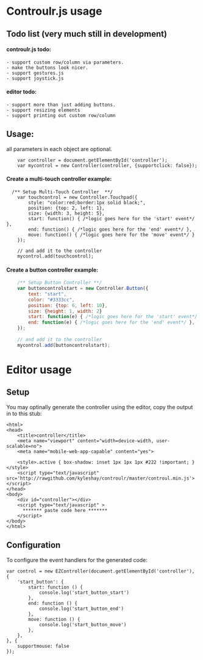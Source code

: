 Controulr.js usage
=========

## Todo list (very much still in development)
#### controulr.js todo:
	- support custom row/column via parameters.
	- make the buttons look nicer.
	- support gestures.js
	- support joystick.js
	
#### editor todo:	
	- support more than just adding buttons.
	- support resizing elements
	- support printing out custom row/column

## Usage:
all parameters in each object are optional.
```
	var controller = document.getElementById('controller');
	var mycontrol = new Controller(controller, {supportclick: false});
```

#### Create a multi-touch controller example:
```
  /** Setup Multi-Touch Controller  **/
	var touchcontrol = new Controller.Touchpad({
		style: "color:red;border:1px solid black;",
		position: {top: 2, left: 1},
		size: {width: 3, height: 5},
		start: function() { /*logic goes here for the 'start' event*/ },
		end: function() { /*logic goes here for the 'end' event*/ },
		move: function() { /*logic goes here for the 'move' event*/ }
	});
	
	// and add it to the controller
	mycontrol.add(touchcontrol);
```

#### Create a button controller example:
```javascript
	/** Setup Button Controller **/
	var buttoncontrolstart = new Controller.Button({
		text: "start",
		color: "#3333cc",
		position: {top: 6, left: 10},
		size: {height: 1, width: 2}
		start: function(e) { /*logic goes here for the 'start' event*/ },
		end: function(e) { /*logic goes here for the 'end' event*/ },
	});
	
	// and add it to the controller
	mycontrol.add(buttoncontrolstart);
```

Editor usage
========

## Setup
You may optinally generate the controller using the editor, copy the output in to this stub:
```
<html>
<head>
	<title>controller</title>
	<meta name="viewport" content="width=device-width, user-scalable=no">
	<meta name="mobile-web-app-capable" content="yes">

	<style>.active { box-shadow: inset 1px 1px 1px #222 !important; }</style>
	<script type="text/javascript" src='http://rawgithub.com/kyleshay/controulr/master/controul.min.js'></script>
</head>
<body>
	<div id="controller"></div>
	<script type="text/javascript" >
	  ******* paste code here ******* 
	</script>
</body>
</html>
```

## Configuration
To configure the event handlers for the generated code:
```
var control = new EZController(document.getElementById('controller'), {
    'start_button': {
        start: function () {
            console.log('start_button_start')
        },
        end: function () {
            console.log('start_button_end')
        },
        move: function () {
            console.log('start_button_move')
        },
    },
}, {
    supportmouse: false
});
```
